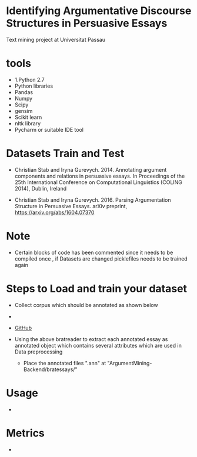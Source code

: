 # Identifying Argumentative Discourse Structures in Persuasive Essays
Text mining project at Universitat Passau

# tools
- 1.Python 2.7
- Python libraries
- Pandas
- Numpy
- Scipy
- gensim
- Scikit learn
- nltk library
- Pycharm or suitable IDE tool

# Datasets Train and Test

- Christian Stab and Iryna Gurevych. 2014. Annotating argument components and relations
   in persuasive essays. In Proceedings of the 25th International Conference on
   Computational Linguistics (COLING 2014), Dublin, Ireland

- Christian Stab and Iryna Gurevych. 2016. Parsing Argumentation Structure in
   Persuasive Essays. arXiv preprint, https://arxiv.org/abs/1604.07370

# Note
- Certain blocks of code has been commented since it needs to be compiled once , if Datasets are changed picklefiles needs to be trained again

# Steps to Load and train your dataset

- Collect corpus which should be annotated as shown below

- <script src="https://gist.github.com/abhiglobalistic/d7107236b6c40eb946b337abf86b8095.js"></script>
  
  
- [GitHub](https://github.com/clips/bratreader.git)

- Using the above bratreader to extract each annotated essay as annotated object
  which contains several attributes which are used in Data preprocessing
   * Place the annotated files ".ann" at "ArgumentMining-Backend/bratessays/"

# Usage 
  
  - <script src="https://gist.github.com/abhiglobalistic/d3b60a5f9d20d1dad22ce598b6cbf615.js"></script>
    
        
# Metrics
  
  - <script src="https://gist.github.com/abhiglobalistic/8471f10090ea24f623f5418589985ba1.js"></script>
     